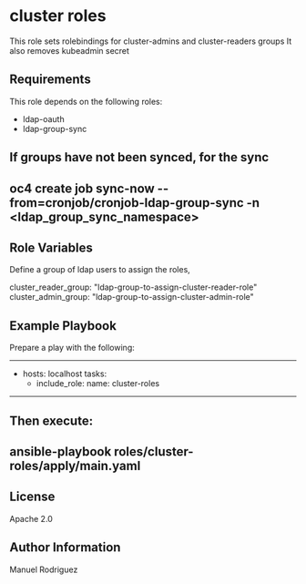 cluster roles
=========

This role sets rolebindings for cluster-admins and cluster-readers groups
It also removes kubeadmin secret

Requirements
------------

This role depends on the following roles:
- ldap-oauth
- ldap-group-sync

If groups have not been synced, for the sync
----
oc4 create job sync-now --from=cronjob/cronjob-ldap-group-sync -n <ldap_group_sync_namespace>
----

Role Variables
--------------

Define a group of ldap users to assign the roles,

cluster_reader_group: "ldap-group-to-assign-cluster-reader-role"
cluster_admin_group: "ldap-group-to-assign-cluster-admin-role"

Example Playbook
----------------

Prepare a play with the following:

---
- hosts: localhost
  tasks:
    - include_role:
        name: cluster-roles
---

Then execute: 
----
ansible-playbook roles/cluster-roles/apply/main.yaml
----

License
-------

Apache 2.0

Author Information
------------------

Manuel Rodriguez
